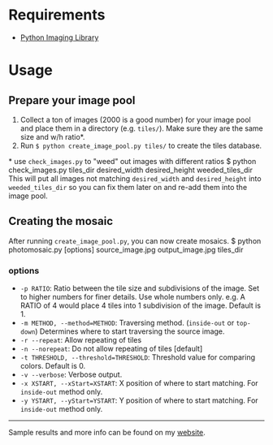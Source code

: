 # Requirements
- [Python Imaging Library][PIL]

# Usage
## Prepare your image pool
1. Collect a ton of images (2000 is a good number) for your image pool and place them in a directory (e.g. `tiles/`). Make sure they are the same size and w/h ratio\*.
2. Run `$ python create_image_pool.py tiles/` to create the tiles database.

\* use `check_images.py` to "weed" out images with different ratios 
    $ python check_images.py tiles_dir desired_width desired_height weeded_tiles_dir
This will put all images not matching `desired_width` and `desired_height` into `weeded_tiles_dir` so you can fix them later on and re-add them into the image pool.  

## Creating the mosaic
After running `create_image_pool.py`, you can now create mosaics.
    $ python photomosaic.py [options] source_image.jpg output_image.jpg tiles_dir

### options
- `-p RATIO`: Ratio between the tile size and subdivisions of the image. Set to higher numbers for finer details. Use whole numbers only. e.g. A RATIO of 4 would place 4 tiles into 1 subdivision of the image. Default is 1.
- `-m METHOD, --method=METHOD`: Traversing method. (`inside-out` or `top-down`) Determines where to start traversing the source image. 
- `-r --repeat`: Allow repeating of tiles
- `-n --norepeat`: Do not allow repeating of tiles [default]
- `-t THRESHOLD, --threshold=THRESHOLD`: Threshold value for comparing colors. Default is 0.
- `-v --verbose`: Verbose output.
- `-x XSTART, --xStart=XSTART`: X position of where to start matching. For `inside-out` method only. 
- `-y YSTART, --yStart=YSTART`: Y position of where to start matching. For `inside-out` method only. 

* * * *

Sample results and more info can be found on my [website][].

[PIL]: http://www.pythonware.com/products/pil/
[website]: http://john2x.com/projects/photomosaic
